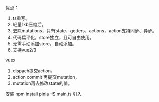 优点：
1. ts重写。
1. 轻量1kb压缩后。
1. 去除mutations，只有state，getters，actions，action支持同步、异步。
1. 代码扁平化，store独立，且可自由使用。
1. 无需手动添加store，自动添加。
1. 支持vue2/3

vuex 
1. dispach提交action，
2. action commit 再提交mutation，
3. mutation再去修改state的值。

安装
npm install pinia -S
main.ts 引入
